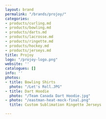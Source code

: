 ```yaml
---
layout: brand
permalink: "/brands/projoy/"
categories:
- products/curling.md
- products/bowling.md
- products/darts.md
- products/lacrosse.md
- products/ringette.md
- products/hockey.md
- products/jerseys.md
title: Projoy
logo: "/projoy-logo.png"
website: ''
catalogues: []
info: ''
photos:
- title: Bowling Shirts
  photo: "/Let's Roll.JPG"
- title: Dart Hoodie
  photo: "/Team Canada Dart Hoodie.jpg"
- photo: "/eastman-heat-mock-final.png"
  title: Custom Sublimation Ringette Jerseys

---
```

